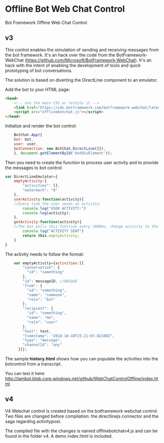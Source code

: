 # Offline Bot Web Chat Control
Bot Framework Offline Web Chat Control

## v3

This control enables the simulation of sending and receiving messages from the bot framework.
It's an hack over the code from the BotFramework-WebChat (https://github.com/Microsoft/BotFramework-WebChat). It's an hack with the intent of enabling the development of tools and quick prototyping of bot conversations. 

The solution is based on diverting the DirectLine component to an emulator. 

Add the bot to your HTML page:

```html
<head>
    <!-- Use the main CSS or restyle it -->
    <link href="https://cdn.botframework.com/botframework-webchat/latest/botchat.css" rel="stylesheet" />
    <script src="offlinebotchat.js"></script>
</head>
```

Initialize and render the bot control:

```javascript
    BotChat.App({
    bot: bot,
    user: user,
    botConnection: new BotChat.DirectLine({}),
    }, document.getElementById('botDivElement'));
```



Then you need to create the function to process user activity and to provide the messages to bot control:

```javascript
var DirectLineEmulator={
    emptyActivity:{
        "activities": [],
        "watermark": "0"
    },
    userActivity:function(activity){
    //Every time the user sends an activity: 
        console.log("USER ACTIVITY:")
        console.log(activity);
    },
    getActivity:function(activity){
    //The bot polls this function every 1000ms, change activity to the message you want to display
        console.log("ACTIVITY SENT")
        return this.emptyActivity;
    }
}
```

The activity needs to follow the format:
```javascript
    var emptyActivity={activities:[{
        "conversation": {
          "id": "something"
        },
        "id": messageID, //UNIQUE
        "from": {
          "id": "something",
          "name": "someone",
          "role": "bot"
        },
        "recipient": {
          "id": "something",
          "name": "me",
          "role": "user"
        },
        "text": text,
        "timestamp": "2018-10-18T15:21:07.82108Z",
        "type": "message",
        "channelId": "any"
      }]};
```
The sample **history.html** shows how you can populate the activities into the botcontrol from a transcript.

You can test it here: http://lambot.blob.core.windows.net/github/WebChatControlOffline/index.html 

## v4

V4 Webchat control is created based on the botframework webchat control. Two files are changed before compilation: the directlinejs connector and the saga regarding activitypost.

The compiled file with the changes is named offlinebotchatv4.js and can be found in the folder v4. A demo index.html is included.